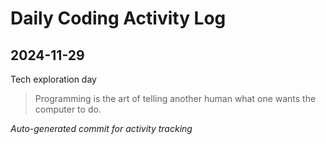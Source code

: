 # Daily Coding Activity Log

## 2024-11-29

Tech exploration day

> Programming is the art of telling another human what one wants the computer to do.

*Auto-generated commit for activity tracking*
